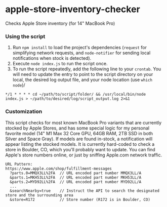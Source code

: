 # apple-store-inventory-checker
Checks Apple Store inventory (for 14" MacBook Pro)

### Using the script
1. Run `npm install` to load the project's dependencies (`request` for simplifying network requests, and `node-notifier` for sending local notifications when stock is detected). 
2. Execute `node index.js` to run the script once. 
3. To run the script repeatedly, add the following line to your `crontab`. You will need to update the entry to point to the script directory on your local, the desired log output file, and your node location (use `which node`)/ 
```
*/1 * * * * cd ~/path/to/script/folder/ && /usr/local/bin/node index.js > ~/path/to/desired/log/script_output.log 2>&1
```

### Customization 
This script checks for most known MacBook Pro variants that are currently stocked by Apple Stores, and has some special logic for my personal favorite model (14" M1 Max 32 Core GPU, 64GB RAM, 2TB SSD in both Silver and Space Gray). If models are found in-stock, a notification will appear listing the stocked models. It is currently hard-coded to check a store in Boulder, CO, which you'll probably want to update. You can find Apple's store numbers online, or just by sniffing Apple.com network traffic.

```
URL Pattern:
https://www.apple.com/shop/fulfillment-messages
  ?parts.0=MMQX3LL%2FA  // URL encoded part number MMQX3LL/A
  &parts.1=MKH53LL%2FA  // URL encoded part number MKH53LL/A
  &parts.2=MYD92LL%2FA  // URL encoded part number MYD92LL/A
  ...
  &searchNearby=true    // Instruct the API to search the designated store and the surrounding area
  &store=R172           // Store number (R172 is in Boulder, CO)
```